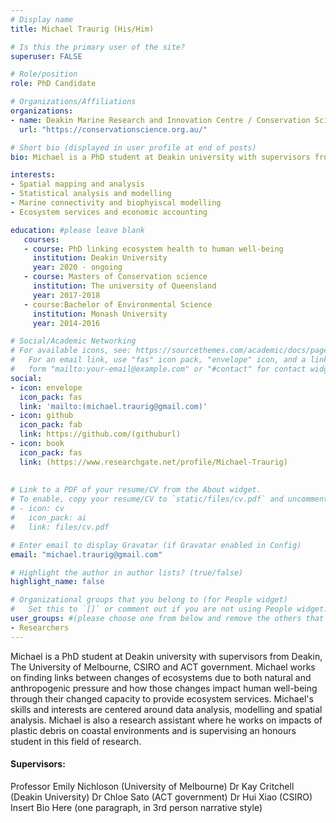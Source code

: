 ```yaml
---
# Display name
title: Michael Traurig (His/Him)

# Is this the primary user of the site?
superuser: FALSE

# Role/position
role: PhD Candidate

# Organizations/Affiliations
organizations:
- name: Deakin Marine Research and Innovation Centre / Conservation Science Lab / Marine Biophysical and spatial sciences lab
  url: "https://conservationscience.org.au/"

# Short bio (displayed in user profile at end of posts)
bio: Michael is a PhD student at Deakin university with supervisors from Deakin, The University of Melbourne, CSIRO and ACT government. Michael works on finding links between changes of ecosystems due to both natural and anthropogenic pressure and how those changes impact human well-being through their changed capacity to provide ecosystem services. Michael's skills and interests are centered around data analysis, modelling and spatial analysis. Michael is also a research assistant where he works on impacts of plastic debris on coastal environments and is supervising an honours student in this field of research. 

interests:
- Spatial mapping and analysis
- Statistical analysis and modelling
- Marine connectivity and biophyiscal modelling
- Ecosystem services and economic accounting

education: #please leave blank
   courses:
   - course: PhD linking ecosystem health to human well-being
     institution: Deakin University
     year: 2020 - ongoing
   - course: Masters of Conservation science
     institution: The university of Queensland
     year: 2017-2018
   - course:Bachelor of Environmental Science
     institution: Monash University
     year: 2014-2016

# Social/Academic Networking
# For available icons, see: https://sourcethemes.com/academic/docs/page-builder/#icons
#   For an email link, use "fas" icon pack, "envelope" icon, and a link in the
#   form "mailto:your-email@example.com" or "#contact" for contact widget.
social:
- icon: envelope
  icon_pack: fas
  link: 'mailto:(michael.traurig@gmail.com)'
- icon: github
  icon_pack: fab
  link: https://github.com/(githuburl)
- icon: book
  icon_pack: fas
  link: (https://www.researchgate.net/profile/Michael-Traurig)
    
  
# Link to a PDF of your resume/CV from the About widget.
# To enable, copy your resume/CV to `static/files/cv.pdf` and uncomment the lines below.
# - icon: cv
#   icon_pack: ai
#   link: files/cv.pdf

# Enter email to display Gravatar (if Gravatar enabled in Config)
email: "michael.traurig@gmail.com"

# Highlight the author in author lists? (true/false)
highlight_name: false

# Organizational groups that you belong to (for People widget)
#   Set this to `[]` or comment out if you are not using People widget.
user_groups: #(please choose one from below and remove the others that aren't needed)
- Researchers
---
```


Michael is a PhD student at Deakin university with supervisors from Deakin, The University of Melbourne, CSIRO and ACT government. Michael works on finding links between changes of ecosystems due to both natural and anthropogenic pressure and how those changes impact human well-being through their changed capacity to provide ecosystem services. Michael's skills and interests are centered around data analysis, modelling and spatial analysis. Michael is also a research assistant where he works on impacts of plastic debris on coastal environments and is supervising an honours student in this field of research. 


#### Supervisors:
Professor Emily Nichloson (University of Melbourne)
Dr Kay Critchell (Deakin University)
Dr Chloe Sato (ACT government)
Dr Hui Xiao (CSIRO)
Insert Bio Here (one paragraph, in 3rd person narrative style)
